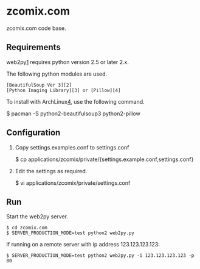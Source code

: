 zcomix.com
==========

zcomix.com code base.

Requirements
------------

web2py[1] requires python version 2.5 or later 2.x. 

The following python modules are used.

    [BeautifulSoup Ver 3][2]
    [Python Imaging Library][3] or [Pillow][4]


To install with ArchLinux[4], use the following command.

$ pacman -S python2-beautifulsoup3 python2-pillow


Configuration
-------------

1. Copy settings.examples.conf to settings.conf

    $ cp applications/zcomix/private/{settings.example.conf,settings.conf}


2. Edit the settings as required.

    $ vi applications/zcomix/private/settings.conf


Run
---

Start the web2py server.

    $ cd zcomix.com
    $ SERVER_PRODUCTION_MODE=test python2 web2py.py 

If running on a remote server with ip address 123.123.123.123:

    $ SERVER_PRODUCTION_MODE=test python2 web2py.py -i 123.123.123.123 -p 80


[1]: http://web2py.com "web2py"
[2]: http://www.crummy.com/software/BeautifulSoup/index.html  "Beautiful Soup"
[3]: http://pythonware.com/products/pil/ "Python Imaging Library (PIL)"
[4]: https://github.com/python-imaging/Pillow "Pillow on github.com"
